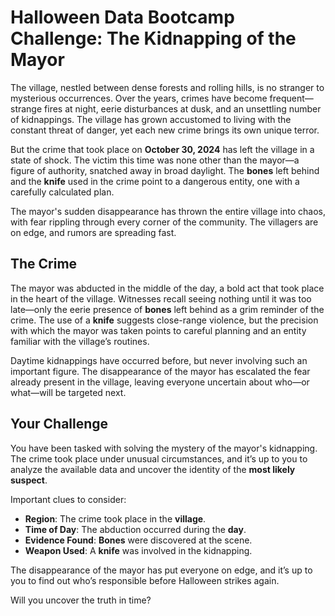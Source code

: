 # Halloween Data Bootcamp Challenge: The Kidnapping of the Mayor

The village, nestled between dense forests and rolling hills, is no stranger to mysterious occurrences. Over the years, crimes have become frequent—strange fires at night, eerie disturbances at dusk, and an unsettling number of kidnappings. The village has grown accustomed to living with the constant threat of danger, yet each new crime brings its own unique terror.

But the crime that took place on **October 30, 2024** has left the village in a state of shock. The victim this time was none other than the mayor—a figure of authority, snatched away in broad daylight. The **bones** left behind and the **knife** used in the crime point to a dangerous entity, one with a carefully calculated plan.

The mayor's sudden disappearance has thrown the entire village into chaos, with fear rippling through every corner of the community. The villagers are on edge, and rumors are spreading fast.

## The Crime

The mayor was abducted in the middle of the day, a bold act that took place in the heart of the village. Witnesses recall seeing nothing until it was too late—only the eerie presence of **bones** left behind as a grim reminder of the crime. The use of a **knife** suggests close-range violence, but the precision with which the mayor was taken points to careful planning and an entity familiar with the village’s routines.

Daytime kidnappings have occurred before, but never involving such an important figure. The disappearance of the mayor has escalated the fear already present in the village, leaving everyone uncertain about who—or what—will be targeted next.

## Your Challenge

You have been tasked with solving the mystery of the mayor's kidnapping. The crime took place under unusual circumstances, and it’s up to you to analyze the available data and uncover the identity of the **most likely suspect**.

Important clues to consider:
- **Region**: The crime took place in the **village**.
- **Time of Day**: The abduction occurred during the **day**.
- **Evidence Found**: **Bones** were discovered at the scene.
- **Weapon Used**: A **knife** was involved in the kidnapping.

The disappearance of the mayor has put everyone on edge, and it’s up to you to find out who’s responsible before Halloween strikes again.

Will you uncover the truth in time?
